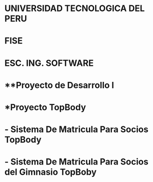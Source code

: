 # UNIVERSIDAD TECNOLOGICA DEL PERU
# FISE
# ESC. ING. SOFTWARE
#
# **Proyecto de Desarrollo I
#   *Proyecto TopBody
#
# - Sistema De Matricula Para Socios TopBody
#     -  Sistema De Matricula Para Socios del Gimnasio TopBoby
#
#
#
